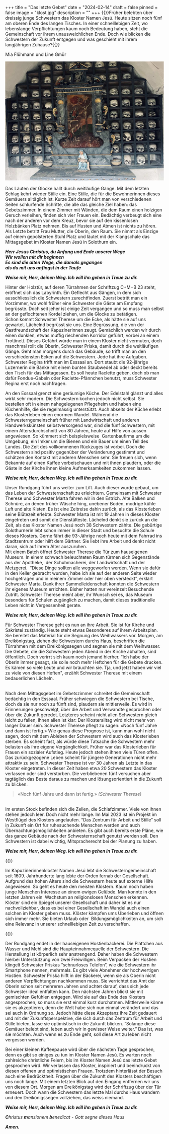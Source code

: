 +++
title = "Das letzte Gebet"
date = "2024-02-14"
draft = false
pinned = false
image = "klost.jpg"
description = ""
+++
{{<lead>}}Früher belebten über dreissig junge Schwestern das Kloster Namen Jesú. Heute sitzen noch fünf am oberen Ende des langen Tisches. In einer schnelllebigen Zeit, wo lebenslange Verpflichtungen kaum noch Bedeutung haben, steht die Gemeinschaft vor ihrem unausweichlichen Ende. Doch wie blicken die Schwestern der Zukunft entgegen und was geschieht mit ihrem langjährigen Zuhause?{{</lead>}}

Mia Flühmann und Line Gmür

![Zeuginnen der Vergangenheit: Schädel ehemaliger Schwestern, die im Laufe der 400-jährigen Existenz im Kloster Namen Jesú verstorben sind. (Fotografie von Mia Flühmann, Stand: 5.1.24)](klost.jpg)

Das Läuten der Glocke hallt durch weitläufige Gänge. Mit dem letzten Schlag kehrt wieder Stille ein. Eine Stille, die für die Bewohnerinnen dieses Gemäuers alltäglich ist. Kurze Zeit darauf hört man von verschiedenen Seiten schlurfende Schritte, die alle das gleiche Ziel haben: das Gebetszimmer. In einem Zimmer mit Wänden, die dem Raum einen holzigen Geruch verleihen, finden sich vier Frauen ein. Bedächtig verbeugt sich eine nach der anderen vor dem Kreuz, bevor sie auf den kissenlosen Holzbänken Platz nehmen. Bis auf Husten und Atmen ist nichts zu hören. Als Letzte betritt Frau Mutter, die Oberin, den Raum. Sie nimmt als Einzige auf einem gepolsterten Stuhl Platz und läutet mit der Klangschale das Mittagsgebet im Kloster Namen Jesú in Solothurn ein.





***Herr Jesus Christus, du Anfang und Ende unserer Wege***\
***Wir wollen mit dir beginnen***\
***Es sind die alten Wege, die damals gegangen***\
***als du mit uns anfingst in der Taufe***

***Weise mir, Herr, deinen Weg. Ich will ihn gehen in Treue zu dir.***





Hinter der Holztür, auf deren Türrahmen der Schriftzug C+M+B 23 steht, eröffnet sich das Labyrinth. Ein Geflecht aus Gängen, in dem sich ausschliesslich die Schwestern zurechtfinden. Zuerst betritt man ein Vorzimmer, wo wohl früher eine Schwester die Gäste am Empfang begrüsste. Doch seit jeher ist einige Zeit vergangen und so muss man selbst an der geflochtenen Kordel ziehen, um die Glocke zu betätigen.\
Schon kommt Schwester Therese um die Ecke, als hätte sie auf uns gewartet. Lächelnd begrüsst sie uns. Eine Begrüssung, die von der Gastfreundschaft der Kapuzinerinnen zeugt. Gemächlich werden wir durch einen dunklen, etwas muffig riechenden Korridor geführt, vorbei an einem Trottinett. Dieses Gefährt würde man in einem Kloster nicht vermuten, doch manchmal rollt die Oberin, Schwester Priska, damit durch die weitläufigen Gänge. Geht man morgens durch das Gebäude, so trifft man an den verschiedensten Ecken auf die Schwestern. Jede hat ihre Aufgaben. Schwester Regina trifft man im Esssaal an. Dort staubt die 92-jährige Luzernerin die Bänke mit einem bunten Staubwedel ab oder deckt bereits den Tisch für das Mittagessen. Es soll heute Raclette geben, doch ob man dafür Fondue-Gabeln oder Raclette-Pfännchen benutzt, muss Schwester Regina erst noch nachfragen.

An den Esssaal grenzt eine geräumige Küche. Der Edelstahl glänzt und alles wirkt sehr modern. Die Schwestern kochen jedoch nicht selbst. Sie bestellen oft in einem nahegelegenen Pflegeheim und haben eine Küchenhilfe, die sie regelmässig unterstützt. Auch abseits der Küche erlebt das Klosterleben einen enormen Wandel. Während die Schwesterngemeinschaft früher mit Landwirtschaft und anderen Handwerkskünsten selbstversorgend war, sind die fünf Schwestern, mit einem Altersdurchschnitt von 80 Jahren, heute auf Hilfe von aussen angewiesen. So kümmert sich beispielsweise  Gartenbaufirma um die Umgebung, ein Imker um die Bienen und ein Bauer um einen Teil des Landes. Die Zeit des vollkommenen Rückzuges ist vorbei. Doch die Schwestern sind positiv gegenüber der Veränderung gestimmt und schätzen den Kontakt mit anderen Menschen sehr. Sie freuen sich, wenn Bekannte auf einen Kaffee vorbeischauen und mit ihnen plaudern, oder die Gäste in der Kirche ihnen kleine Aufmerksamkeiten zukommen lassen.





***Weise mir, Herr, deinen Weg. Ich will ihn gehen in Treue zu dir.***





Unser Rundgang führt uns weiter zum Lift. Auch dieser wurde gebaut, um das Leben der Schwesternschaft zu erleichtern. Gemeinsam mit Schwester Therese und Schwester Marta fahren wir in den Estrich. Alte Balken und Schnüre, an denen früher Wäsche hing, unebener Boden, modrige kühle Luft und alte Kisten. Es ist eine Zeitreise dahin zurück, als das Klosterleben seine Blütezeit erlebte. Schwester Marta ist mit 19 Jahren in dieses Kloster eingetreten und somit die Dienstälteste. Lächelnd denkt sie zurück an die Zeit, als das Kloster Namen Jesú noch 38 Schwestern zählte. Die gebürtige Solothurnerin lebt schon immer in dieser Stadt und besuchte die Schule dieses Klosters. Gerne fährt die 93-Jährige noch heute mit dem Fahrrad ins Stadtzentrum oder hilft dem Gärtner. Sie liebt ihre Arbeit und denkt nicht daran, sich auf ihrem Alter auszuruhen.\
Mit einem Batch öffnet Schwester Therese die Tür zum hauseigenen Museum. In einem schwach beleuchteten Raum türmen sich Gegenstände aus der Apotheke,  der Schuhmacherei, der Landwirtschaft und der Metzgerei.  “Diese Dinge sollten alle weggeworfen werden. Wenn sie dafür in den Keller gebracht wurden, habe ich sie auf der anderen Seite wieder hochgetragen und in meinem Zimmer oder hier oben versteckt”, erklärt Schwester Marta. Dank ihrer Sammelleidenschaft konnten die Schwestern ihr eigenes Museum errichten. Bisher hatten nur vereinzelt Besuchende Zutritt. Schwester Therese meint aber, ihr Wunsch sei es, das Museum besonders für Schulen zugänglich zu machen, damit dieses traditionelle Leben nicht in Vergessenheit gerate. 





***Weise mir, Herr, deinen Weg. Ich will ihn gehen in Treue zu dir.***





Für Schwester Therese geht es nun an ihre Arbeit. Sie ist für Kirche und Sakristei zuständig. Heute steht etwas Besonderes auf ihrem Arbeitsplan. Sie bereitet das Material für die Segnung des Weihwassers vor. Morgen, am Dreikönigstag, ziehen die Schwestern durchs Haus, beschriften die Türrahmen mit dem Dreikönigssegen und segnen sie mit dem Weihwasser. Die Gebete, die die Schwestern jeden Abend in der Kirche abhalten, sind öffentlich. Doch verirrt sich kaum noch jemand hierher. “Ich habe der Oberin immer gesagt, sie solle noch mehr Heftchen für die Gebete drucken. Es kämen so viele Leute und wir bräuchten sie. Tja, und jetzt haben wir viel zu viele von diesen Heften", erzählt Schwester Therese mit einem bedauerlichen Lächeln.

\
Nach dem Mittagsgebet im Gebetszimmer schreitet die Gemeinschaft bedächtig in den Esssaal. Früher schwiegen die Schwestern bei Tische, doch da sie nur noch zu fünft sind, plaudern sie mittlerweile. Es wird in Erinnerungen geschwelgt, über die Arbeit und Verwandte gesprochen oder über die Zukunft geredet. Letzteres scheint nicht allen Schwestern gleich leicht zu fallen, ihnen allen ist klar: Der Klosteralltag wird nicht mehr von langer Dauer sein. Schwester Therese pflegt zu sagen: «Noch fünf Jahre und dann ist fertig.» Wie genau diese Prognose ist, kann man wohl nicht sagen, doch mit dem Ableben der Schwestern wird auch das Klosterleben sterben. Es scheint fast, als würde diese Tatsache die Schwestern mehr belasten als ihre eigene Vergänglichkeit. Früher war das Klosterleben für Frauen ein sozialer Aufstieg. Heute jedoch stehen ihnen viele Türen offen. Das zurückgezogene Leben scheint für jüngere Generationen nicht mehr attraktiv zu sein. Schwester Therese ist vor 30 Jahren als Letzte in das Kloster eingetreten. In dieser Zeit haben etwa 20 Schwestern das Kloster verlassen oder sind verstorben. Die verbliebenen fünf versuchen aber tagtäglich das Beste daraus zu machen und lösungsorientiert in die Zukunft zu blicken.





> «Noch fünf Jahre und dann ist fertig.» *(Schwester Therese)*



\
Im ersten Stock befinden sich die Zellen, die Schlafzimmer. Viele von ihnen stehen jedoch leer. Doch nicht mehr lange. Im Mai 2023 ist ein Projekt im Westflügel des Klosters angelaufen. “Das Zentrum für Arbeit und Stille” soll in Zukunft ein Ort für ruhesuchende Menschen werden und auch Übernachtungsmöglichkeiten anbieten. Es gibt auch bereits erste Pläne, wie das ganze Gebäude nach der Schwesternschaft genutzt werden soll. Den Schwestern ist dabei wichtig, Mitspracherecht bei der Planung zu haben.



***Weise mir, Herr, deinen Weg. Ich will ihn gehen in Treue zu dir.***



{{<box>}}

Im Kapuzinerinnenkloster Namen Jesú lebt die Schwesterngemeinschaft seit 1609. Jahrhunderte lang lebte der Orden fernab der Gesellschaft. Aufgrund des hohen Alters sind die Schwestern heute auf externe Hilfe angewiesen. So geht es heute den meisten Klöstern. Kaum noch haben junge Menschen Interesse an einem ewigen Gelübde. Man konnte in den letzten Jahren ein  Wachstum an religionslosen Menschen erkennen. Klöster sind ein Spiegel unserer Gesellschaft und daher ist es nur nachvollziehbar, dass es bei einer Gesellschaft im Wandel auch einen solchen im Kloster geben muss. Klöster kämpfen ums Überleben und öffnen sich immer mehr. Sie bieten Urlaub oder  Bildungsmöglichkeiten an, um sich eine Relevanz in unserer schnelllebigen Zeit zu verschaffen.

{{</box>}}



Der Rundgang endet in der hauseigenen Hostienbäckerei. Die Plättchen aus Wasser und Mehl sind die Haupteinnahmequelle der Schwestern. Die Herstellung ist körperlich sehr anstrengend. Daher haben die Schwestern hierbei Unterstützung von zwei Freiwilligen. Beim Verpacken der Hostien klingelt Schwester Priskas “schnurloses Telefon”, wie die Schwestern ihr Smartphone nennen, mehrmals. Es gibt viele Abnehmer der hochwertigen Hostien. Schwester Priska hilft in der Bäckerei, wenn sie als Oberin nicht anderen Verpflichtungen nachkommen muss. Sie verrichtet das Amt der Oberin schon seit mehreren Jahren und achtet darauf, dass sich jede Schwester ideal entfalten kann. Den nächsten Jahren blickt sie mit gemischten Gefühlen entgegen. Wird sie auf das Ende des Klosters angesprochen, so muss sie erst einmal kurz durchatmen. Mittlerweile könne sie es akzeptieren, denn die Welt habe sich nun einmal verändert und das sei auch in Ordnung so. Jedoch hätte diese Akzeptanz ihre Zeit gedauert und mit der Zukunftsperspektive, die sich durch das Zentrum für Arbeit und Stille bieten, lasse sie optimistisch in die Zukunft blicken. “Solange diese Gemäuer belebt sind, leben auch wir in gewisser Weise weiter.” Das ist, was sie möchten. Auch wenn es zu Ende geht, soll diese Art zu leben nicht vergessen werden.

Bei einer kleinen Kaffeepause wird über die nächsten Tage gesprochen, denn es gibt so einiges zu tun im Kloster Namen Jesú. Es warten noch zahlreiche christliche Feiern, bis im Kloster Namen Jesú das letzte Gebet gesprochen wird. Wir verlassen das Kloster, inspiriert und beeindruckt von diesen offenen und optimistischen Frauen. Trotzdem hinterlässt der Besuch auch eine Bedrücktheit. Fragen über die Zukunft des Klosters beschäftigen uns noch lange. Mit einem letzten Blick auf den Eingang entfernen wir uns von diesem Ort. Morgen am Dreikönigstag wird der Schriftzug über der Tür erneuert. Doch wann die Schwestern das letzte Mal durchs Haus wandern und den Dreikönigssegen vollziehen, das weiss niemand. 



***Weise mir, Herr, deinen Weg. Ich will ihn gehen in Treue zu dir.***



***C**hristus **m**ansionem **b**enedicat - Gott segne dieses Haus*

***Amen.***